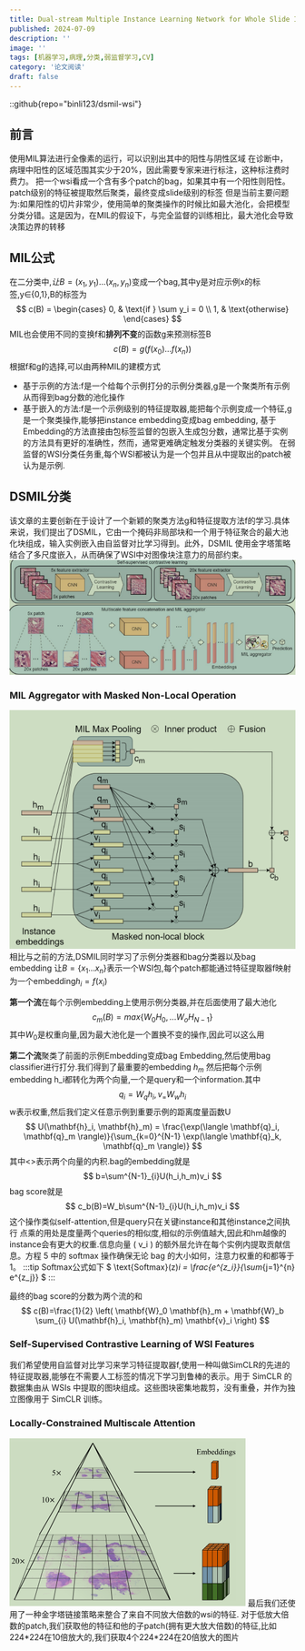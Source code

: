 ```yaml
---
title: Dual-stream Multiple Instance Learning Network for Whole Slide Image Classification with Self-supervised Contrastive Learning
published: 2024-07-09
description: ''
image: ''
tags: [机器学习,病理,分类,弱监督学习,CV]
category: '论文阅读'
draft: false 
---
```

::github{repo="binli123/dsmil-wsi"}

## 前言

使用MIL算法进行全像素的运行，可以识别出其中的阳性与阴性区域
在诊断中，病理中阳性的区域范围其实少于20%，因此需要专家来进行标注，这种标注费时费力。
把一个wsi看成一个含有多个patch的bag，如果其中有一个阳性则阳性。patch级别的特征被提取然后聚类，最终变成slide级别的标签
但是当前主要问题为:如果阳性的切片非常少，使用简单的聚类操作的时候比如最大池化，会把模型分类分错。这是因为，在MIL的假设下，与完全监督的训练相比，最大池化会导致决策边界的转移

## MIL公式

在二分类中,$让B={(x_1,y_1)...(x_n,y_n)}$变成一个bag,其中y是对应示例x的标签,y∈{0,1},B的标签为
$$
c(B) = \begin{cases}
0, & \text{if } \sum y_i = 0 \\
1, & \text{otherwise}
\end{cases}
$$
MIL也会使用不同的变换f和**排列不变**的函数g来预测标签B
$$
c(B)=g(f(x_0)...f(x_n))
$$
根据f和g的选择,可以由两种MIL的建模方式

- 基于示例的方法:f是一个给每个示例打分的示例分类器,g是一个聚类所有示例从而得到bag分数的池化操作
- 基于嵌入的方法:f是一个示例级别的特征提取器,能把每个示例变成一个特征,g是一个聚类操作,能够把instance embedding变成bag embedding,
基于Embedding的方法直接由包标签监督的包嵌入生成包分数，通常比基于实例的方法具有更好的准确性，然而，通常更难确定触发分类器的关键实例。
在弱监督的WSI分类任务重,每个WSI都被认为是一个包并且从中提取出的patch被认为是示例.

## DSMIL分类

该文章的主要创新在于设计了一个新颖的聚类方法g和特征提取方法f的学习.具体来说，我们提出了DSMIL，它由一个掩码非局部块和一个用于特征聚合的最大池化块组成，输入实例嵌入由自监督对比学习得到。此外，DSMIL 使用金字塔策略结合了多尺度嵌入，从而确保了WSI中对图像块注意力的局部约束。
![模型结构](./attachments/模型结构.png)

### MIL Aggregator with Masked Non-Local Operation

![双流架构](./attachments/双流架构示意.png)
相比与之前的方法,DSMIL同时学习了示例分类器和bag分类器以及bag embedding
让$B=\{x_1...x_n\}$表示一个WSI包,每个patch都能通过特征提取器f映射为一个embedding$h_i=f(x_i)$

**第一个流**在每个示例embedding上使用示例分类器,并在后面使用了最大池化
$$
c_m(B)=max\{W_0H_0,...W_oH_{N-1}\}
$$
其中$W_0$是权重向量,因为最大池化是一个置换不变的操作,因此可以这么用

**第二个流**聚类了前面的示例Embedding变成bag Embedding,然后使用bag classifier进行打分.我们得到了最重要的embedding $h_m$ 然后把每个示例embedding h_i都转化为两个向量,一个是query和一个information.其中
$$
q_i=W_qh_i,v_=W_wh_i
$$
w表示权重,然后我们定义任意示例到重要示例的距离度量函数U
$$
U(\mathbf{h}_i, \mathbf{h}_m) = \frac{\exp(\langle \mathbf{q}_i, \mathbf{q}_m \rangle)}{\sum_{k=0}^{N-1} \exp(\langle \mathbf{q}_k, \mathbf{q}_m \rangle)}
$$
其中<>表示两个向量的内积.bag的embedding就是
$$
b=\sum^{N-1}_{i}U(h_i,h_m)v_i
$$
bag score就是
$$
c_b(B)=W_b\sum^{N-1}_{i}U(h_i,h_m)v_i
$$
这个操作类似self-attention,但是query只在关键instance和其他instance之间执行
点乘的用处是度量两个queries的相似度,相似的示例值越大,因此和hm越像的instance会有更大的权重.信息向量 \( v_i \) 的额外层允许在每个实例内提取贡献信息。方程 5 中的 softmax 操作确保无论 bag 的大小如何，注意力权重的和都等于 1。
:::tip
Softmax公式如下
$
\text{Softmax}(z)_i = \frac{e^{z_i}}{\sum_{j=1}^{n} e^{z_j}}
$
:::

最终的bag score的分数为两个流的和
$$
c(B)=\frac{1}{2} \left( \mathbf{W}_0 \mathbf{h}_m + \mathbf{W}_b \sum_{i} U(\mathbf{h}_i, \mathbf{h}_m) \mathbf{v}_i \right)
$$

### Self-Supervised Contrastive Learning of WSI Features

我们希望使用自监督对比学习来学习特征提取器f,使用一种叫做SimCLR的先进的特征提取器,能够在不需要人工标签的情况下学习到鲁棒的表示。用于 SimCLR 的数据集由从 WSIs 中提取的图块组成。这些图块密集地裁剪，没有重叠，并作为独立图像用于 SimCLR 训练。

### Locally-Constrained Multiscale Attention

![金字塔策略](./attachments//金字塔.png)
最后我们还使用了一种金字塔链接策略来整合了来自不同放大倍数的wsi的特征.
对于低放大倍数的patch,我们获取他的特征和他的子patch(拥有更大放大倍数)的特征,比如224\*224在10倍放大的,我们获取4个224\*224在20倍放大的图片
